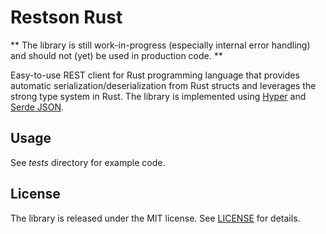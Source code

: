 # Restson Rust

** The library is still work-in-progress (especially internal error handling) and should not (yet) be used in production code. **

Easy-to-use REST client for Rust programming language that provides automatic serialization/deserialization from Rust structs and leverages the strong type system in Rust. The library is implemented using [Hyper](https://github.com/hyperium/hyper) and [Serde JSON](https://github.com/serde-rs/json).

## Usage

See *tests* directory for example code. 

## License

The library is released under the MIT license. See [LICENSE](https://raw.githubusercontent.com/spietika/restson-rust/master/LICENSE) for details.
